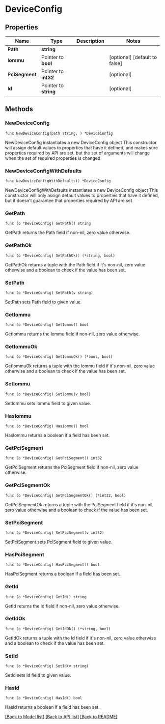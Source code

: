 # DeviceConfig

## Properties

Name | Type | Description | Notes
------------ | ------------- | ------------- | -------------
**Path** | **string** |  |
**Iommu** | Pointer to **bool** |  | [optional] [default to false]
**PciSegment** | Pointer to **int32** |  | [optional]
**Id** | Pointer to **string** |  | [optional]

## Methods

### NewDeviceConfig

`func NewDeviceConfig(path string, ) *DeviceConfig`

NewDeviceConfig instantiates a new DeviceConfig object
This constructor will assign default values to properties that have it defined,
and makes sure properties required by API are set, but the set of arguments
will change when the set of required properties is changed

### NewDeviceConfigWithDefaults

`func NewDeviceConfigWithDefaults() *DeviceConfig`

NewDeviceConfigWithDefaults instantiates a new DeviceConfig object
This constructor will only assign default values to properties that have it defined,
but it doesn't guarantee that properties required by API are set

### GetPath

`func (o *DeviceConfig) GetPath() string`

GetPath returns the Path field if non-nil, zero value otherwise.

### GetPathOk

`func (o *DeviceConfig) GetPathOk() (*string, bool)`

GetPathOk returns a tuple with the Path field if it's non-nil, zero value otherwise
and a boolean to check if the value has been set.

### SetPath

`func (o *DeviceConfig) SetPath(v string)`

SetPath sets Path field to given value.


### GetIommu

`func (o *DeviceConfig) GetIommu() bool`

GetIommu returns the Iommu field if non-nil, zero value otherwise.

### GetIommuOk

`func (o *DeviceConfig) GetIommuOk() (*bool, bool)`

GetIommuOk returns a tuple with the Iommu field if it's non-nil, zero value otherwise
and a boolean to check if the value has been set.

### SetIommu

`func (o *DeviceConfig) SetIommu(v bool)`

SetIommu sets Iommu field to given value.

### HasIommu

`func (o *DeviceConfig) HasIommu() bool`

HasIommu returns a boolean if a field has been set.

### GetPciSegment

`func (o *DeviceConfig) GetPciSegment() int32`

GetPciSegment returns the PciSegment field if non-nil, zero value otherwise.

### GetPciSegmentOk

`func (o *DeviceConfig) GetPciSegmentOk() (*int32, bool)`

GetPciSegmentOk returns a tuple with the PciSegment field if it's non-nil, zero value otherwise
and a boolean to check if the value has been set.

### SetPciSegment

`func (o *DeviceConfig) SetPciSegment(v int32)`

SetPciSegment sets PciSegment field to given value.

### HasPciSegment

`func (o *DeviceConfig) HasPciSegment() bool`

HasPciSegment returns a boolean if a field has been set.

### GetId

`func (o *DeviceConfig) GetId() string`

GetId returns the Id field if non-nil, zero value otherwise.

### GetIdOk

`func (o *DeviceConfig) GetIdOk() (*string, bool)`

GetIdOk returns a tuple with the Id field if it's non-nil, zero value otherwise
and a boolean to check if the value has been set.

### SetId

`func (o *DeviceConfig) SetId(v string)`

SetId sets Id field to given value.

### HasId

`func (o *DeviceConfig) HasId() bool`

HasId returns a boolean if a field has been set.


[[Back to Model list]](../README.md#documentation-for-models) [[Back to API list]](../README.md#documentation-for-api-endpoints) [[Back to README]](../README.md)



